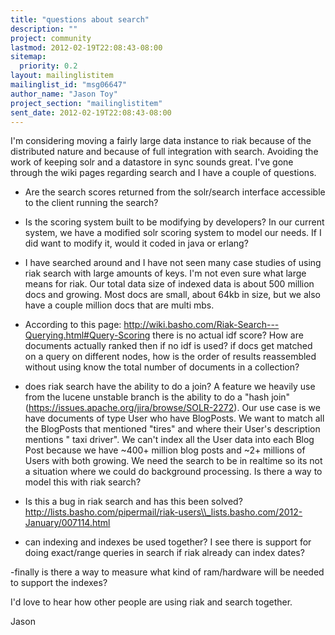 ```yaml
---
title: "questions about search"
description: ""
project: community
lastmod: 2012-02-19T22:08:43-08:00
sitemap:
  priority: 0.2
layout: mailinglistitem
mailinglist_id: "msg06647"
author_name: "Jason Toy"
project_section: "mailinglistitem"
sent_date: 2012-02-19T22:08:43-08:00
---
```



 I'm considering moving a fairly large data instance to riak because of the 
distributed nature and because of full integration with search. Avoiding the 
work of keeping solr and a datastore in sync sounds great.
I've gone through the wiki pages regarding search and I have a couple of 
questions.


- Are the search scores returned from the solr/search interface accessible to 
the client running the search? 

- Is the scoring system built to be modifying by developers? In our current 
system, we have a modified solr scoring system to model our needs. If I did 
want to modify it, would it coded in java or erlang?


- I have searched around and I have not seen many case studies of using riak 
search with large amounts of keys. I'm not even sure what large means for 
riak. Our total data size of indexed data is about 500 million docs and 
growing. Most docs are small, about 64kb in size, but we also have a couple 
million docs that are multi mbs.


- According to this page: 
http://wiki.basho.com/Riak-Search---Querying.html#Query-Scoring there is no 
actual idf score? How are documents actually ranked then if no idf is used? 
if docs get matched on a query on different nodes, how is the order of results 
reassembled without using know the total number of documents in a collection?

- does riak search have the ability to do a join? A feature we heavily use 
from the lucene unstable branch is the ability to do a "hash join" 
(https://issues.apache.org/jira/browse/SOLR-2272). 
Our use case is we have documents of type User who have BlogPosts. We 
want to match all the BlogPosts that mentioned "tires" and where their User's 
description mentions " taxi driver". We can't index all the User data into 
each Blog Post because we have ~400+ million blog posts and ~2+ millions of 
Users with both growing. We need the search to be in realtime so its not a 
situation where we could do background processing. Is there a way to model 
this with riak search?

- Is this a bug in riak search and has this been solved? 
http://lists.basho.com/pipermail/riak-users\\_lists.basho.com/2012-January/007114.html
 
- can indexing and indexes be used together? I see there is support for doing 
exact/range queries in search if riak already can index dates?

-finally is there a way to measure what kind of ram/hardware will be needed to 
support the indexes?


I'd love to hear how other people are using riak and search together. 

Jason


